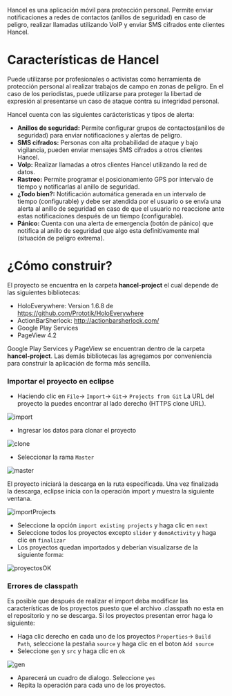 Hancel es una aplicación móvil para protección personal. Permite enviar notificaciones a redes de contactos (anillos de seguridad) en caso de peligro, realizar llamadas utilizando VoIP y enviar SMS cifrados ente clientes Hancel. 

# Características de Hancel

Puede utilizarse por profesionales o activistas como herramienta de protección personal al realizar trabajos de campo en zonas de peligro. En el caso de los periodistas, puede utilizarse para proteger la libertad de expresión al presentarse un caso de ataque contra su integridad personal. 

Hancel cuenta con las siguientes carácterísticas y tipos de alerta:

* **Anillos de seguridad:** Permite configurar grupos de contactos(anillos de seguridad) para enviar notificaciones y alertas de peligro. 
* **SMS cifrados:** Personas con alta probabilidad de ataque y bajo vigilancia, pueden enviar mensajes SMS cifrados a otros clientes Hancel. 
* **VoIp:** Realizar llamadas a otros clientes Hancel utilizando la red de datos.
* **Rastreo:** Permite programar el posicionamiento GPS por intervalo de tiempo y notificarlas al anillo de seguridad.
* **¿Todo bien?:** Notificación automática generada en un intervalo de tiempo (configurable) y debe ser atendida por el usuario o se envía una alerta al anillo de seguridad en caso de que el usuario no reaccione ante estas notificaciones después de un tiempo (configurable).
* **Pánico:** Cuenta con una alerta de emergencia (botón de pánico) que notifica al anillo de seguridad que algo esta definitivamente mal (situación de peligro extrema).

# ¿Cómo construir?

El proyecto se encuentra en la carpeta **hancel-project** el cual depende de las siguientes bibliotecas:

* HoloEverywhere: Version 1.6.8 de https://github.com/Prototik/HoloEverywhere
* ActionBarSherlock: http://actionbarsherlock.com/
* Google Play Services
* PageView 4.2

Google Play Services y PageView se encuentran dentro de la carpeta **hancel-project**.  Las demás bibliotecas las agregamos por conveniencia para construir la aplicación de forma más sencilla.

### Importar el proyecto en eclipse

* Haciendo clic en `File`-> `Import`-> `Git`-> `Projects from Git` La URL del proyecto la puedes encontrar al lado derecho (HTTPS clone URL).

![import](https://github.com/Izel/Hancel/blob/master/doc/img/import.png)

* Ingresar los datos para clonar el proyecto

![clone](https://github.com/Izel/Hancel/blob/master/doc/img/clone.png)

* Seleccionar la rama `Master`

![master](https://github.com/Izel/Hancel/blob/master/doc/img/master.png)

El proyecto iniciará la descarga en la ruta especificada.  Una vez finalizada la descarga, eclipse inicia con la operación import y muestra la siguiente ventana.

![importProjects](https://github.com/Izel/Hancel/blob/master/doc/img/importProjects.png)

* Seleccione la opción `import existing projects` y haga clic en `next`
* Seleccione todos los proyectos excepto `slider` y `demoActivity` y haga clic en `finalizar`
* Los proyectos quedan importados y deberían visualizarse de la siguiente forma:

![proyectosOK](https://github.com/Izel/Hancel/blob/master/doc/img/proyectosOk.png)


### Errores de classpath

Es posible que después de realizar el import deba modificar las características de los proyectos puesto que el archivo .classpath no esta en el repositorio y no se descarga. Si los proyectos presentan error haga lo siguiente:

* Haga clic derecho en cada uno de los proyectos `Properties`-> `Build Path`, seleccione la pestaña `source` y haga clic en el boton `Add source`
* Seleccione `gen` y `src` y haga clic en `ok`

![gen](https://github.com/Izel/Hancel/blob/master/doc/img/gen.png)

* Aparecerá un cuadro de dialogo. Seleccione `yes`
* Repita la operación para cada uno de los proyectos.


